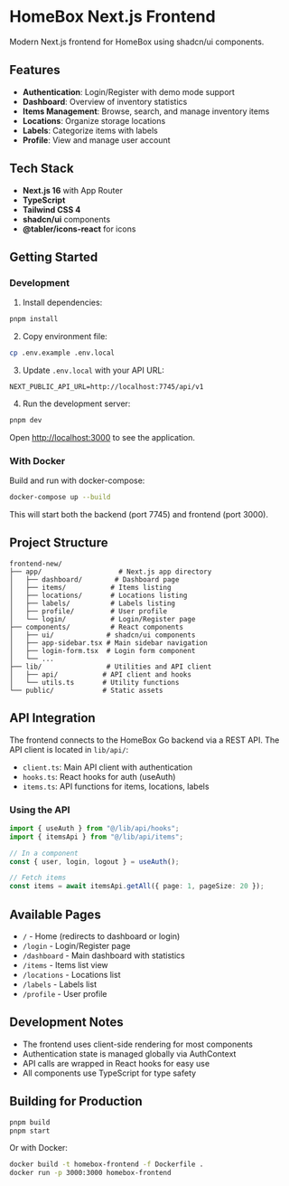 # HomeBox Next.js Frontend

Modern Next.js frontend for HomeBox using shadcn/ui components.

## Features

- **Authentication**: Login/Register with demo mode support
- **Dashboard**: Overview of inventory statistics
- **Items Management**: Browse, search, and manage inventory items
- **Locations**: Organize storage locations
- **Labels**: Categorize items with labels
- **Profile**: View and manage user account

## Tech Stack

- **Next.js 16** with App Router
- **TypeScript**
- **Tailwind CSS 4**
- **shadcn/ui** components
- **@tabler/icons-react** for icons

## Getting Started

### Development

1. Install dependencies:
```bash
pnpm install
```

2. Copy environment file:
```bash
cp .env.example .env.local
```

3. Update `.env.local` with your API URL:
```
NEXT_PUBLIC_API_URL=http://localhost:7745/api/v1
```

4. Run the development server:
```bash
pnpm dev
```

Open [http://localhost:3000](http://localhost:3000) to see the application.

### With Docker

Build and run with docker-compose:
```bash
docker-compose up --build
```

This will start both the backend (port 7745) and frontend (port 3000).

## Project Structure

```
frontend-new/
├── app/                   # Next.js app directory
│   ├── dashboard/        # Dashboard page
│   ├── items/           # Items listing
│   ├── locations/       # Locations listing
│   ├── labels/          # Labels listing
│   ├── profile/         # User profile
│   └── login/           # Login/Register page
├── components/          # React components
│   ├── ui/             # shadcn/ui components
│   ├── app-sidebar.tsx # Main sidebar navigation
│   ├── login-form.tsx  # Login form component
│   └── ...
├── lib/                # Utilities and API client
│   ├── api/           # API client and hooks
│   └── utils.ts       # Utility functions
└── public/            # Static assets
```

## API Integration

The frontend connects to the HomeBox Go backend via a REST API. The API client is located in `lib/api/`:

- `client.ts`: Main API client with authentication
- `hooks.ts`: React hooks for auth (useAuth)
- `items.ts`: API functions for items, locations, labels

### Using the API

```typescript
import { useAuth } from "@/lib/api/hooks";
import { itemsApi } from "@/lib/api/items";

// In a component
const { user, login, logout } = useAuth();

// Fetch items
const items = await itemsApi.getAll({ page: 1, pageSize: 20 });
```

## Available Pages

- `/` - Home (redirects to dashboard or login)
- `/login` - Login/Register page
- `/dashboard` - Main dashboard with statistics
- `/items` - Items list view
- `/locations` - Locations list
- `/labels` - Labels list
- `/profile` - User profile

## Development Notes

- The frontend uses client-side rendering for most components
- Authentication state is managed globally via AuthContext
- API calls are wrapped in React hooks for easy use
- All components use TypeScript for type safety

## Building for Production

```bash
pnpm build
pnpm start
```

Or with Docker:
```bash
docker build -t homebox-frontend -f Dockerfile .
docker run -p 3000:3000 homebox-frontend
```
